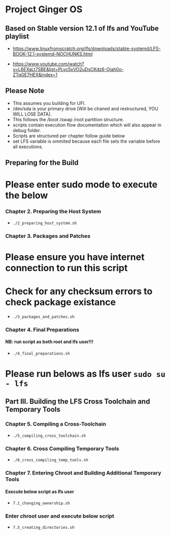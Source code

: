 # Project Ginger OS

## Based on Stable version 12.1 of lfs and YouTube playlist

- https://www.linuxfromscratch.org/lfs/downloads/stable-systemd/LFS-BOOK-12.1-systemd-NOCHUNKS.html

- https://www.youtube.com/watch?v=L6EXaLt7SBE&list=PLyc5xVO2uDsCKdz6-Ojah0o-ZTqGE7HEX&index=1

## Please Note
- This assumes you building for UFI.
- /dev/sda is your primary drive [Will be clraned and restructured, YOU WILL LOSE DATA].
- This follows the /boot /swap /root partition structure.
- scripts contain execution flow documentation which will also appear in debug folder.
- Scripts are structured per chapter follow guide below
- set LFS variable is ommited because each file sets the variable before all executions.

## Preparing for the Build
# Please enter sudo mode to execute the below
### Chapter 2. Preparing the Host System
- `./2_preparing_host_system.sh`
### Chapter 3. Packages and Patches
# Please ensure you have internet connection to run this script
# Check for any checksum errors to check package existance
- `./3_packages_and_patches.sh`
### Chapter 4. Final Preparations
#### NB: run script as both root and lfs user!!!
- `./4_final_preparations.sh`
# Please run belows as lfs user `sudo su - lfs`
## Part III. Building the LFS Cross Toolchain and Temporary Tools
### Chapter 5. Compiling a Cross-Toolchain
- `./5_compiling_cross_toolchain.sh`
### Chapter 6. Cross Compiling Temporary Tools
- `./6_cross_compiling_temp_tools.sh`
### Chapter 7. Entering Chroot and Building Additional Temporary Tools
#### Execute below script as lfs user
- `7.1_changing_ownership.sh`
### Enter chroot user and execute below script
- `7.5_creating_directories.sh`
